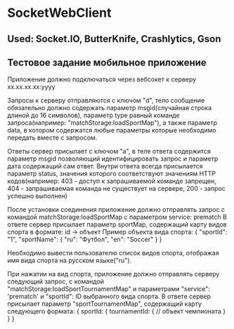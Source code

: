 # SocketWebClient

## Used: Socket.IO, ButterKnife, Crashlytics, Gson

## Тестовое задание мобильное приложение

Приложение должно подключаться через вебсокет к серверу хх.хх.хх.хх:уууу

Запросы к серверу отправляются с ключом "d", тело сообщение обязательно должно содержать параметр msgid(случайная строка длиной до 16 символов), параметр type равный команде запроса(например: "matchStorage:loadSportMap"), а также параметр data, в котором содержатся любые параметры которые необходимо передать вместе с запросом.

Ответы сервер присылает с ключом "а", в теле ответа содержится параметр msgid позволяющий идентифицировать запрос и параметр дата содержащий сам ответ.
Внутри ответа всегда присылается параметр status, значения которого соответствуют значениям HTTP кодов(например: 403 - доступ к запрашиваемой команде запрещен, 404 - запрашиваемая команда не существует на сервере, 200 - запрос успешно выполнен)

После установки соединения приложение должно отправлять запрос с командой matchStorage:loadSportMap с параметром service: prematch
В ответе сервер присылает параметр sportMap, содержащий карту видов спорта в формате: id -> объект 
Пример объекта вида спорта:
{
    "sportId": "1",
    "sportName": {
        "ru": "Футбол",
        "en": "Soccer"
    }
}

Необходимо вывести пользователю список видов спорта, отображая имя вида спорта на русском языке("ru").

При нажатии на вид спорта, приложение должно отправлять серверу следующий запрос, с командой "matchStorage:loadSportTournamentMap" и параметрами "service": 'prematch' и "sportId": ID выбранного вида спорта.
В ответе сервер присылает параметр "sportTournamentMap", содержащий карту следующего формата:
{
    sportId: {
        tournamentId: {
            // объект чемпионата
        }
    }
}
